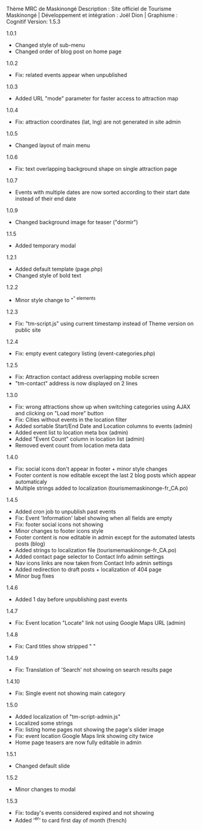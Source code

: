 Thème MRC de Maskinongé
Description : Site officiel de Tourisme Maskinongé | Développement et intégration : Joël Dion | Graphisme : Cognitif
Version: 1.5.3

1.0.1
- Changed style of sub-menu
- Changed order of blog post on home page

1.0.2
- Fix: related events appear when unpublished

1.0.3 
- Added URL "mode" parameter for faster access to attraction map

1.0.4
- Fix: attraction coordinates (lat, lng) are not generated in site admin

1.0.5
- Changed layout of main menu

1.0.6
- Fix: text overlapping background shape on single attraction page 

1.0.7
- Events with multiple dates are now sorted according to their start date instead of their end date

1.0.9
- Changed background image for teaser ("dormir")

1.1.5
- Added temporary modal

1.2.1
- Added default template (page.php)
- Changed style of bold text

1.2.2
- Minor style change to "<sup>" elements

1.2.3
- Fix: "tm-script.js" using current timestamp instead of Theme version on public site 

1.2.4
- Fix: empty event category listing (event-categories.php)

1.2.5 
- Fix: Attraction contact address overlapping mobile screen
- "tm-contact" address is now displayed on 2 lines

1.3.0 
- Fix: wrong attractions show up when switching categories using AJAX and clicking on "Load more" button
- Fix: Cities without events in the location filter
- Added sortable Start/End Date and Location columns to events (admin)
- Added event list to location meta box (admin)
- Added "Event Count" column in location list (admin)
- Removed event count from location meta data

1.4.0 
- Fix: social icons don't appear in footer + minor style changes
- Footer content is now editable except the last 2 blog posts which appear automaticaly
- Multiple strings added to localization (tourismemaskinonge-fr_CA.po)

1.4.5
- Added cron job to unpublish past events
- Fix: Event 'Information' label showing when all fields are empty
- Fix: footer social icons not showing
- Minor changes to footer icons style
- Footer content is now editable in admin except for the automated latests posts (blog)
- Added strings to localization file (tourismemaskinonge-fr_CA.po)
- Added contact page selector to Contact Info admin settings
- Nav icons links are now taken from Contact Info admin settings
- Added redirection to draft posts + localization of 404 page
- Minor bug fixes

1.4.6 
- Added 1 day before unpublishing past events

1.4.7
- Fix: Event location "Locate" link not using Google Maps URL (admin)

1.4.8 
- Fix: Card titles show stripped "&nbsp;" 

1.4.9
- Fix: Translation of 'Search' not showing on search results page

1.4.10
- Fix: Single event not showing main category

1.5.0
- Added localization of "tm-script-admin.js"
- Localized some strings
- Fix: listing home pages not showing the page's slider image
- Fix: event location Google Maps link showing city twice
- Home page teasers are now fully editable in admin

1.5.1 
- Changed default slide

1.5.2 
- Minor changes to modal

1.5.3
- Fix: today's events considered expired and not showing
- Added '<sup>er</sup>' to card first day of month (french)
